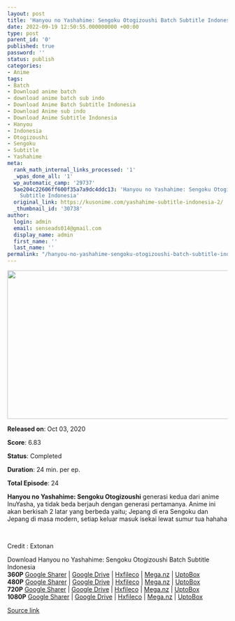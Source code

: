 ```yaml
---
layout: post
title: 'Hanyou no Yashahime: Sengoku Otogizoushi Batch Subtitle Indonesia'
date: 2022-09-19 12:50:55.000000000 +00:00
type: post
parent_id: '0'
published: true
password: ''
status: publish
categories:
- Anime
tags:
- Batch
- Download anime batch
- download anime batch sub indo
- Download Anime Batch Subtitle Indonesia
- Download Anime sub indo
- Download Anime Subtitle Indonesia
- Hanyou
- Indonesia
- Otogizoushi
- Sengoku
- Subtitle
- Yashahime
meta:
  rank_math_internal_links_processed: '1'
  _wpas_done_all: '1'
  wp_automatic_camp: '29737'
  5ae204c22606ff600f35a7a9dc4ddc13: 'Hanyou no Yashahime: Sengoku Otogizoushi Batch
    Subtitle Indonesia'
  original_link: https://kusonime.com/yashahime-subtitle-indonesia-2/
  _thumbnail_id: '30738'
author:
  login: admin
  email: senseads014@gmail.com
  display_name: admin
  first_name: ''
  last_name: ''
permalink: "/hanyou-no-yashahime-sengoku-otogizoushi-batch-subtitle-indonesia/"
---
```

<p><img width="541" height="340" src="{{ site.baseurl }}/assets/2022/09/Hanyou-no-Yashahime-Sengoku-Otogizoushi-541x340.jpg" class="attachment-thumb-large size-thumb-large wp-post-image" alt="" loading="lazy" title="Hanyou no Yashahime: Sengoku Otogizoushi Batch Subtitle Indonesia" srcset="https://kusonime.com/wp-content/uploads/2021/03/Hanyou-no-Yashahime-Sengoku-Otogizoushi-541x340.jpg 541w, https://kusonime.com/wp-content/uploads/2021/03/Hanyou-no-Yashahime-Sengoku-Otogizoushi-300x189.jpg 300w, https://kusonime.com/wp-content/uploads/2021/03/Hanyou-no-Yashahime-Sengoku-Otogizoushi-768x483.jpg 768w, https://kusonime.com/wp-content/uploads/2021/03/Hanyou-no-Yashahime-Sengoku-Otogizoushi-520x327.jpg 520w, https://kusonime.com/wp-content/uploads/2021/03/Hanyou-no-Yashahime-Sengoku-Otogizoushi.jpg 1000w" sizes="(max-width: 541px) 100vw, 541px" />
<p><b>Released on</b>: Oct 03, 2020</p>
<p>
<p><b>Score</b>: 6.83</p>
<p>
<p><b>Status</b>: Completed</p>
<p>
<p><b>Duration</b>: 24 min. per ep.</p>
<p>
<p><b>Total Episode</b>: 24</p>
<p>
<p><strong>Hanyou no Yashahime: Sengoku Otogizoushi</strong> generasi kedua dari anime InuYasha, ya tidak beda berjauh dengan generasi pertamanya. Anime ini akan berkisah 2 latar yang berbeda yaitu; Jepang di era Sengoku dan Jepang di masa modern, setiap keluar masuk isekai lewat sumur tua hahaha</p>
<p>
<p> </p>
<p>
<p>Credit : Extonan</p>
<p>
<div class="smokeddl">
<div class="smokettl">Download Hanyou no Yashahime: Sengoku Otogizoushi Batch Subtitle Indonesia</div>
<div class="smokeurl"><strong>360P</strong> <a href="https://acefile.co/f/40340142/kusonime-putri-setengah-siluman-360p-v2-rar" target="_blank" rel="noopener noreferrer">Google Sharer</a> | <a href="https://drive.google.com/uc?export=download&amp;id=1XEaOMbNEaAufYfaeQ1u3x1qybT7o9LwH" target="_blank" rel="noopener">Google Drive</a> | <a href="https://hxfile.co/dlb8n4v94hk0" target="_blank" rel="noopener">Hxfileco</a> | <a href="https://mega.nz/file/QhYViSbR#oVywh-1k-gEmRYIgaYbR-cfrQndZafZHEG0GeBO-BUc" target="_blank" rel="noopener">Mega.nz</a> | <a href="https://uptobox.com/grjymbiumymq" target="_blank" rel="noopener">UptoBox</a></div>
<div class="smokeurl"><strong>480P</strong> <a href="https://acefile.co/f/40340144/kusonime-putri-setengah-siluman-480p-v2-rar" target="_blank" rel="noopener noreferrer">Google Sharer</a> | <a href="https://drive.google.com/uc?export=download&amp;id=1j0OeGPFYUPgp2FiWlUCyrZBlPBpLg7eZ" target="_blank" rel="noopener">Google Drive</a> | <a href="https://hxfile.co/g623tzvq3cx7" target="_blank" rel="noopener">Hxfileco</a> | <a href="https://mega.nz/file/VtZhySKA#oVr1f7Ow7SoPudYpQyTkR_Lbr6O3K_a5KwRJg9FIDHc" target="_blank" rel="noopener">Mega.nz</a> | <a href="https://uptobox.com/0cx3iogz2s6e" target="_blank" rel="noopener">UptoBox</a></div>
<div class="smokeurl"><strong>720P</strong> <a href="https://acefile.co/f/40340148/kusonime-putri-setengah-siluman-720p-v2-rar" target="_blank" rel="noopener noreferrer">Google Sharer</a> | <a href="https://drive.google.com/uc?export=download&amp;id=1v0emQLHEEFRPomqIz4DwC2UtxgbzA5Ej" target="_blank" rel="noopener">Google Drive</a> | <a href="https://hxfile.co/w61baiuq4ni6" target="_blank" rel="noopener">Hxfileco</a> | <a href="https://mega.nz/file/hgZHhaqY#SXrYcFq5q0ionp2ZTnswCeV3_gxkcgIVQCL3h2RtqnA" target="_blank" rel="noopener">Mega.nz</a> | <a href="https://uptobox.com/74bbyob0vtdu" target="_blank" rel="noopener">UptoBox</a></div>
<div class="smokeurl"><strong>1080P</strong> <a href="https://acefile.co/f/40340152/kusonime-putri-setengah-siluman-1080p-v2-rar" target="_blank" rel="noopener noreferrer">Google Sharer</a> | <a href="https://drive.google.com/uc?export=download&amp;id=15Nm0JKtXsc0KfFedOQwEUUnyf2jINyPq" target="_blank" rel="noopener">Google Drive</a> | <a href="https://hxfile.co/g1tko503lsty" target="_blank" rel="noopener">Hxfileco</a> | <a href="https://mega.nz/file/F8JT0IAa#0TqIXUuQY71s-OVxtfCeqekd6oiqpLv4Mur2lyXWD44" target="_blank" rel="noopener">Mega.nz</a> | <a href="https://uptobox.com/jszo2mas8arc" target="_blank" rel="noopener">UptoBox</a></div>
</div>
<p><a href="https://kusonime.com/yashahime-subtitle-indonesia-2/">Source link </a></p>
